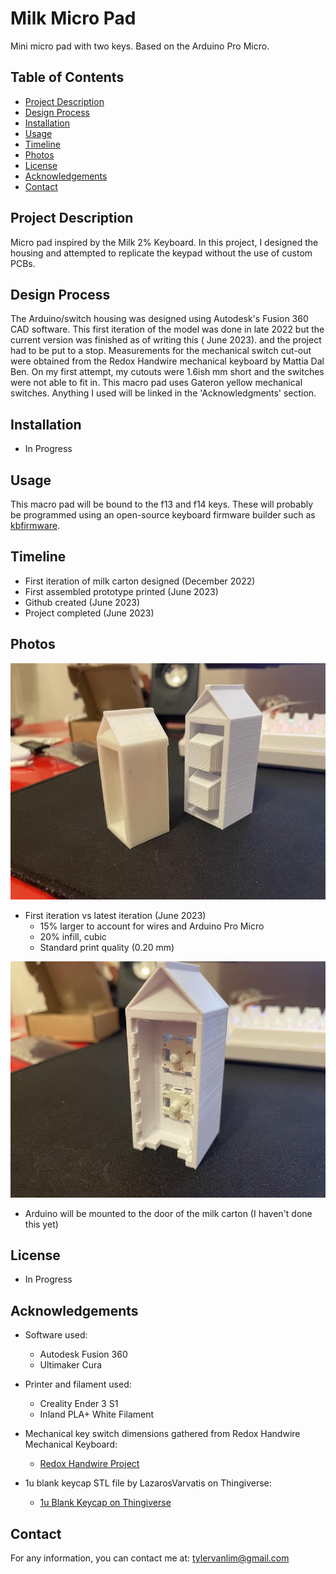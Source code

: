 # Milk Micro Pad

Mini micro pad with two keys. Based on the Arduino Pro Micro.

## Table of Contents

- [Project Description](#project-description)
- [Design Process](#design-process)
- [Installation](#installation)
- [Usage](#usage)
- [Timeline](#timeline)
- [Photos](photos)
- [License](#license)
- [Acknowledgements](#acknowledgements)
- [Contact](#contact)

## Project Description

Micro pad inspired by the Milk 2% Keyboard. In this project, I designed the housing and attempted to replicate the keypad without the use of custom PCBs.

## Design Process

The Arduino/switch housing was designed using Autodesk's Fusion 360 CAD software. This first iteration of the model was done in late 2022 but the current version was finished as of writing this ( June 2023).
and the project had to be put to a stop. Measurements for the mechanical switch cut-out were obtained from the Redox Handwire mechanical keyboard by Mattia Dal Ben. On my first attempt, my cutouts were 1.6ish mm short and the switches were not able to fit in. This macro pad uses Gateron yellow mechanical switches.
Anything I used will be linked in the 'Acknowledgments' section.


## Installation

- In Progress

## Usage

This macro pad will be bound to the f13 and f14 keys. These will probably be programmed using an open-source keyboard firmware builder such as [kbfirmware](https://kbfirmware.com/).

## Timeline

- First iteration of milk carton designed (December 2022)
- First assembled prototype printed (June 2023)
- Github created (June 2023)
- Project completed (June 2023)

## Photos

![image 1](https://github.com/CarpetCleaner33/milkmacropad/blob/main/Milk%20Carton/images/IMG_3073.jpg)
- First iteration vs latest iteration (June 2023)
  - 15% larger to account for wires and Arduino Pro Micro
  - 20% infill, cubic
  - Standard print quality (0.20 mm)

![image 2](https://github.com/CarpetCleaner33/milkmacropad/blob/main/Milk%20Carton/images/IMG_3071.jpg)
- Arduino will be mounted to the door of the milk carton (I haven't done this yet)

## License

- In Progress

## Acknowledgements

- Software used:
  - Autodesk Fusion 360
  - Ultimaker Cura

- Printer and filament used:
  - Creality Ender 3 S1
  - Inland PLA+ White Filament

- Mechanical key switch dimensions gathered from Redox Handwire Mechanical Keyboard:
  - [Redox Handwire Project](https://hackaday.io/project/160610-redox-keyboard/log/151316-redox-handwire)

- 1u blank keycap STL file by LazarosVarvatis on Thingiverse:
  - [1u Blank Keycap on Thingiverse](https://www.thingiverse.com/thing:5616342)
## Contact

For any information, you can contact me at: tylervanlim@gmail.com
